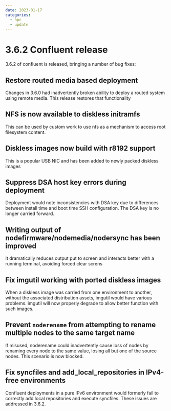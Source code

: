 ```yaml
---
date: 2023-01-17
categories:
  - hpc
  - update
---
```


# 3.6.2 Confluent release

3.6.2 of confluent is released, bringing a number of bug fixes:
<!-- more -->

## Restore routed media based deployment

Changes in 3.6.0 had inadvertently broken ability to deploy a routed system using remote media.
This release restores that functionality

## NFS is now available to diskless initramfs

This can be used by custom work to use nfs as a mechanism to access root filesystem content.

## Diskless images now build with r8192 support

This is a popular USB NIC and has been added to newly packed diskless images

## Suppress DSA host key errors during deployment

Deployment would note inconsistencies with DSA key due to differences between install time
and boot time SSH configuration.  The DSA key is no longer carried forward.

## Writing output of nodefirmware/nodemedia/nodersync has been improved

It dramatically reduces output put to screen and interacts better with a running terminal, avoiding
forced clear screns

## Fix imgutil working with ported diskless images

When a diskless image was carried from one environment to another, without the associated distribution
assets, imgutil would have various problems.  imgutil will now properly degrade to allow better function
with such images.

## Prevent `noderename` from attempting to rename multiple nodes to the same target name

If misused, noderename could inadvertently cause loss of nodes by renaming every node to the same
value, losing all but one of the source nodes.  This scenario is now blocked.

## Fix syncfiles and add_local_repositories in IPv4-free environments

Confluent deployments in a pure IPv6 environment would formerly fail to correctly add local repositories
and execute syncfiles.  These issues are addressed in 3.6.2.



